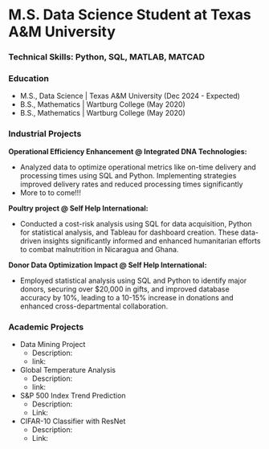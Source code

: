 # M.S. Data Science Student at Texas A&M University 

### Technical Skills: Python, SQL, MATLAB, MATCAD 

### Education
- M.S., Data Science | Texas A&M University (Dec 2024 - Expected)
- B.S., Mathematics | Wartburg College (May 2020)
- B.S., Mathematics | Wartburg College (May 2020)

### Industrial Projects
**Operational Efficiency Enhancement @ Integrated DNA Technologies:** 
- Analyzed data to optimize operational metrics like on-time delivery and processing times using SQL and Python. Implementing strategies improved delivery rates and reduced processing times significantly
- More to to come!!! 
   

**Poultry project @ Self Help International:**
- Conducted a cost-risk analysis using SQL for data acquisition, Python for statistical analysis, and Tableau for dashboard creation. These data-driven insights significantly informed and enhanced humanitarian efforts to combat malnutrition in Nicaragua and Ghana.

**Donor Data Optimization Impact @ Self Help International:** 
- Employed statistical analysis using SQL and Python to identify major donors, securing over $20,000 in gifts, and improved database accuracy by 10%, leading to a 10-15% increase in donations and enhanced cross-departmental collaboration.

### Academic Projects
  - Data Mining Project
       - Description: 
       - link: 
  - Global Temperature Analysis
       - Description:
       - link: 
  - S&P 500 Index Trend Prediction
       - Description:
       - Link:
  - CIFAR-10 Classifier with ResNet
       - Description:
       - Link:
         

